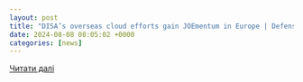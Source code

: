 ```yaml
---
layout: post
title: "DISA’s overseas cloud efforts gain JOEmentum in Europe | DefenseScoop"
date: 2024-08-08 08:05:02 +0000
categories: [news]
---
```


[Читати далі](https://defensescoop.com/2024/08/07/disa-oconus-cloud-efforts-europe-germany-joe/)
